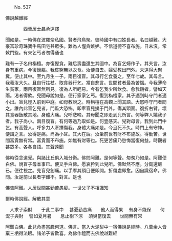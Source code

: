 ﻿　　No. 537

佛說越難經

　　　　西晉居士聶承遠譯


聞如是。一時佛在波羅奈私國。賢者飛鳥聚。彼時國中有四姓長者。名曰越難。大豪富珍奇珠寶牛馬田宅甚眾多。難為人慳貪嫉妒。不信道德不喜布施。日未沒。常敕門監。有來乞丐者勿得通也

難有一子名曰栴檀。亦復慳貪。難后壽盡還生其國中。為盲乞婦作子。其夫言。汝身有重病。今復懷軀。我貧窮無以衣食。汝便自去。婦受教出門外。未遠得大聚糞。便止其中。至九月生一子。兩目復盲。其母行乞食養之。至年七歲。其母言。我養汝大久。且自行拄杖。取食器行乞。當自悲言。世間貧者最為苦惱。今我薄命生貧家。兩目復盲無所見。復為人所輕易。今有乞我少所飲食。愈我饑者。譬如天雨。渴者得飲。兒聞母說如是。便行家家乞丐。復到栴檀家。其子適到時守門者適小出。盲兒徑入前到中庭。如母教說之。時栴檀在高觀上聞其語。大怒呼守門者問之。誰內此盲乞兒者。門監大恐怖。即牽盲兒撲于門外。傷其頭面。復折右臂。壞其食器飯散其地。身體大痛。兒呼悲啼。其母聞之即走到兒所言。何等弊人嬈我子者。我子尚小。兩目復盲。有何等過乃取如是。何壹感天。兒對母言。我到此門中乞。有高聲人。呼多力人牽撲傷我。身體大痛如是。今且死不久。時門上有守神。便謂之言。汝得是痛。尚為小耳。其大在后。汝坐前世有財不布施故。得勤苦。世間富貴無有常。富貴而不布施。如無有財等也。死更苦痛乃愁悔當復何益。時觀者甚眾多。各各自語。其聲遠聞

佛時從念道覺。與諸比丘俱入城分衛。佛問阿難。是何等聲。匆匆乃如是。阿難便白佛。說盲子母本事已。便叉手白佛。愿哀矜到此兒所。佛默然不應。分衛還飯已。便往視之。見盲兒創痛。以手摩其頭目便即開。折傷處即愈。因自識宿命。佛問。汝是前世長者字難不。對言。是也

佛告阿難。人居世間甚勤苦愚癡。一世父子不相識知

爾時佛說經。解散其意

　人求子索財　　于此二事中
　甚憂勤苦痛　　他人而得果
　有身不能保　　何況子與財
　譬如夏月暑　　息止樹下涼
　須臾當復去　　世間無有常　

阿難白佛。此兒命盡當趣何道。佛言。當入大泥梨中一宿佛說是經時。八萬余人皆棄三垢得法眼。諸弟子皆歡喜。為佛作禮而去佛說越難經
